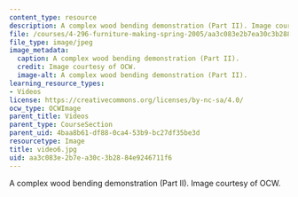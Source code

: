 ```yaml
---
content_type: resource
description: A complex wood bending demonstration (Part II). Image courtesy of OCW.
file: /courses/4-296-furniture-making-spring-2005/aa3c083e2b7ea30c3b2884e9246711f6_video6.jpg
file_type: image/jpeg
image_metadata:
  caption: A complex wood bending demonstration (Part II).
  credit: Image courtesy of OCW.
  image-alt: A complex wood bending demonstration (Part II).
learning_resource_types:
- Videos
license: https://creativecommons.org/licenses/by-nc-sa/4.0/
ocw_type: OCWImage
parent_title: Videos
parent_type: CourseSection
parent_uid: 4baa8b61-df88-0ca4-53b9-bc27df35be3d
resourcetype: Image
title: video6.jpg
uid: aa3c083e-2b7e-a30c-3b28-84e9246711f6
---
```

A complex wood bending demonstration (Part II). Image courtesy of OCW.